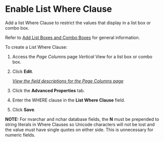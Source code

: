 # Enable List Where Clause

Add a list Where Clause to restrict the values that display in a list
box or combo box.

Refer to [Add List Boxes and Combo
Boxes](Add_List_Boxes_and_Combo_Boxes.htm) for general information.

To create a List Where Clause:

1.  <span id="Column Properties Navigation" class="popUpLink">Access the
    *Page Columns* page</span> *Vertical* View for a list box or combo
    box.

2.  Click **Edit**.
    
    *[View the field descriptions for the Page Columns
    page](../Sys_Admin/Page_Desc/Page_Columns_H.htm)*

3.  Click the **Advanced Properties** tab.

4.  Enter the WHERE clause in the **List Where Clause** field.

5.  Click **Save**.

**NOTE:** For nvarchar and nchar database fields, the **N** must be
prepended to string literals in Where Clauses so Unicode characters will
not be lost and the value must have single quotes on either side. This
is unnecessary for numeric fields.
